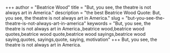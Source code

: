 +++
author = "Beatrice Wood"
title = "But, you see, the theatre is not always art in America."
description = "the best Beatrice Wood Quote: But, you see, the theatre is not always art in America."
slug = "but-you-see-the-theatre-is-not-always-art-in-america"
keywords = "But, you see, the theatre is not always art in America.,beatrice wood,beatrice wood quotes,beatrice wood quote,beatrice wood sayings,beatrice wood saying,quotes, sayings,quote, saying, motivation"
+++
But, you see, the theatre is not always art in America.
